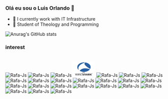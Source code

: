 ### Olá eu sou o Luis Orlando 👋

- 🔭 I currently work with IT Infrastructure
- 🌱 Student of Theology and Programming

 ![Anurag's GitHub stats](https://github-readme-stats.vercel.app/api?username=lopcarv&theme=aura&show_icons=true)



 
</div>
                                                                                                                                          
### interest
<div style="display: inline_block"><br>
<img alingn="center" alt="Rafa-Js" height="60" width="80"   src="https://iscon.edu.br/biblioteca/wp-content/uploads/3182934a-4e9d-4994-a864-9b5c77a0d7b6.png" /> 
<img alingn="center" alt="Rafa-Js" height="60" width="80"   src="https://cdn.jsdelivr.net/gh/devicons/devicon/icons/linux/linux-original.svg" />
<img alingn="center" alt="Rafa-Js" height="60" width="80"   src="https://pop.system76.com/icon-512.png" /> 
<img alingn="center" alt="Rafa-Js" height="50" width="70"   src="https://raw.githubusercontent.com/linuxserver/docker-templates/master/linuxserver.io/img/wireshark-icon.png" />
<img alingn="center" alt="Rafa-Js" height="60" width="80"   src="https://iconape.com/wp-content/files/hc/353261/png/353261.png" />
<img alingn="center" alt="Rafa-Js" height="60" width="80"   src="https://cdn.jsdelivr.net/gh/devicons/devicon/icons/mysql/mysql-original-wordmark.svg" />
<img alingn="center" alt="Rafa-Js" height="60" width="80"   src="https://www.al-fahad.biz/wp-content/uploads/2021/03/oracle.png" /> 
<img alingn="center" alt="Rafa-Js" height="60" width="80"   src="https://cdn.jsdelivr.net/gh/devicons/devicon/icons/html5/html5-original.svg" />  
<img alingn="center" alt="Rafa-Js" height="60" width="80"   src="https://cdn.jsdelivr.net/gh/devicons/devicon/icons/css3/css3-original-wordmark.svg" />  
<img alingn="center" alt="Rafa-Js" height="60" width="80"   src="https://cdn.jsdelivr.net/gh/devicons/devicon/icons/javascript/javascript-original.svg" /> 
<img alingn="center" alt="Rafa-Js" height="60" width="80"   src="https://cdn.jsdelivr.net/gh/devicons/devicon/icons/tomcat/tomcat-original.svg" />
<img alingn="center" alt="Rafa-Js" height="60" width="80"   src="https://cdn.jsdelivr.net/gh/devicons/devicon/icons/python/python-original.svg" />   
<img alingn="center" alt="Rafa-Js" height="60" width="80"   src="https://cdn.jsdelivr.net/gh/devicons/devicon/icons/docker/docker-original.svg" /> 
<img alingn="center" alt="Rafa-Js" height="60" width="80"   src="https://www.pngitem.com/pimgs/m/478-4782464_pfsense-square-logo-pfsense-logo-square-hd-png.png" />
<img alingn="center" alt="Rafa-Js" height="60" width="80"   src="https://smkn1panyabungan.sch.id/wp-content/uploads/2017/03/mikrotik-1900x990_c.jpg" />
<img alingn="center" alt="Rafa-Js" height="60" width="80"   src="https://img.icons8.com/color/2x/google-cloud-platform.png" />  
<img alingn="center" alt="Rafa-Js" height="60" width="80"   src="https://img.icons8.com/color/2x/vmware.png" /> 
<img alingn="center" alt="Rafa-Js" height="60" width="80"   src="https://img.icons8.com/color/512/amazon-web-services.png" />                             <img alingn="center" alt="Rafa-Js" height="60" width="80"   src="http://princetechsolutions.com/wp-content/uploads/2018/03/QlikSense.png" />
<img alingn="center" alt="Rafa-Js" height="60" width="80"   src="https://brandslogos.com/wp-content/uploads/thumbs/alfresco-logo-vector-1.svg" />
<img alingn="center" alt="Rafa-Js" height="60" width="80"   src="https://cdn.cdnlogo.com/logos/a/65/azure-active-directory.svg" />
<img alingn="center" alt="Rafa-Js" height="60" width="80"  src="https://tic.gal/wp-content/uploads/2017/11/PictoGlpi-1-300x300.png" />                   
<img alingn="center" alt="Rafa-Js" height="60" width="80"  src="https://guiadohost.files.wordpress.com/2022/05/logomarca-osticket-helpdesk.png" /> 
<img alingn="center" alt="Rafa-Js" height="60" width="80"   src="https://assets.zabbix.com/img/logo/zabbix_logo_313x82.png" />     


</div>
